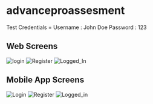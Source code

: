 # advanceproassesment
Test Credentials = Username : John Doe
Password : 123
## Web Screens 
![login](https://github.com/JohnJoashDiaz/advanceproassesment/blob/master/Screens/Screenshot_1665124475.png)
![Register](https://github.com/JohnJoashDiaz/advanceproassesment/blob/master/Screens/web%202.JPG)
![Logged_In](https://github.com/JohnJoashDiaz/advanceproassesment/blob/master/Screens/web%203.JPG)
## Mobile App Screens
![Login](https://github.com/JohnJoashDiaz/advanceproassesment/blob/master/Screens/Screenshot_1665124475.png)
![Register](https://github.com/JohnJoashDiaz/advanceproassesment/blob/master/Screens/Screenshot_1665126181.png)
![Logged_in](https://github.com/JohnJoashDiaz/advanceproassesment/blob/master/Screens/Screenshot_1665126195.png)

